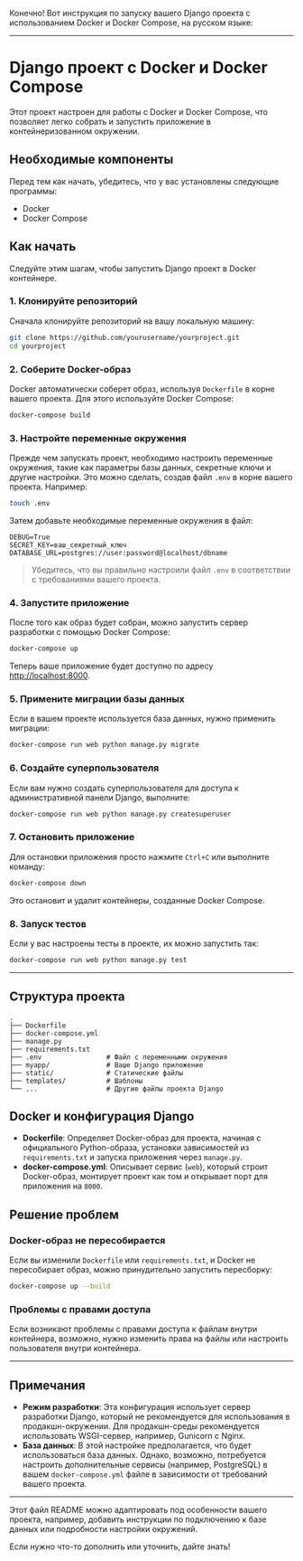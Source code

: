 Конечно! Вот инструкция по запуску вашего Django проекта с использованием Docker и Docker Compose, на русском языке:

---

# Django проект с Docker и Docker Compose

Этот проект настроен для работы с Docker и Docker Compose, что позволяет легко собрать и запустить приложение в контейнеризованном окружении.

## Необходимые компоненты

Перед тем как начать, убедитесь, что у вас установлены следующие программы:

- Docker
- Docker Compose

## Как начать

Следуйте этим шагам, чтобы запустить Django проект в Docker контейнере.

### 1. Клонируйте репозиторий

Сначала клонируйте репозиторий на вашу локальную машину:

```bash
git clone https://github.com/yourusername/yourproject.git
cd yourproject
```

### 2. Соберите Docker-образ

Docker автоматически соберет образ, используя `Dockerfile` в корне вашего проекта. Для этого используйте Docker Compose:

```bash
docker-compose build
```

### 3. Настройте переменные окружения

Прежде чем запускать проект, необходимо настроить переменные окружения, такие как параметры базы данных, секретные ключи и другие настройки. Это можно сделать, создав файл `.env` в корне вашего проекта. Например:

```bash
touch .env
```

Затем добавьте необходимые переменные окружения в файл:

```plaintext
DEBUG=True
SECRET_KEY=ваш_секретный_ключ
DATABASE_URL=postgres://user:password@localhost/dbname
```

> Убедитесь, что вы правильно настроили файл `.env` в соответствии с требованиями вашего проекта.

### 4. Запустите приложение

После того как образ будет собран, можно запустить сервер разработки с помощью Docker Compose:

```bash
docker-compose up
```

Теперь ваше приложение будет доступно по адресу [http://localhost:8000](http://localhost:8000).

### 5. Примените миграции базы данных

Если в вашем проекте используется база данных, нужно применить миграции:

```bash
docker-compose run web python manage.py migrate
```

### 6. Создайте суперпользователя

Если вам нужно создать суперпользователя для доступа к административной панели Django, выполните:

```bash
docker-compose run web python manage.py createsuperuser
```

### 7. Остановить приложение

Для остановки приложения просто нажмите `Ctrl+C` или выполните команду:

```bash
docker-compose down
```

Это остановит и удалит контейнеры, созданные Docker Compose.

### 8. Запуск тестов

Если у вас настроены тесты в проекте, их можно запустить так:

```bash
docker-compose run web python manage.py test
```

---

## Структура проекта

```plaintext
.
├── Dockerfile
├── docker-compose.yml
├── manage.py
├── requirements.txt
├── .env                # Файл с переменными окружения
├── myapp/              # Ваше Django приложение
├── static/             # Статические файлы
├── templates/          # Шаблоны
└── ...                 # Другие файлы проекта Django
```

## Docker и конфигурация Django

- **Dockerfile**: Определяет Docker-образ для проекта, начиная с официального Python-образа, установки зависимостей из `requirements.txt` и запуска приложения через `manage.py`.
- **docker-compose.yml**: Описывает сервис (`web`), который строит Docker-образ, монтирует проект как том и открывает порт для приложения на `8000`.

## Решение проблем

### Docker-образ не пересобирается

Если вы изменили `Dockerfile` или `requirements.txt`, и Docker не пересобирает образ, можно принудительно запустить пересборку:

```bash
docker-compose up --build
```

### Проблемы с правами доступа

Если возникают проблемы с правами доступа к файлам внутри контейнера, возможно, нужно изменить права на файлы или настроить пользователя внутри контейнера.

---

## Примечания

- **Режим разработки**: Эта конфигурация использует сервер разработки Django, который не рекомендуется для использования в продакшн-окружении. Для продакшн-среды рекомендуется использовать WSGI-сервер, например, Gunicorn с Nginx.
- **База данных**: В этой настройке предполагается, что будет использоваться база данных. Однако, возможно, потребуется настроить дополнительные сервисы (например, PostgreSQL) в вашем `docker-compose.yml` файле в зависимости от требований вашего проекта.

---

Этот файл README можно адаптировать под особенности вашего проекта, например, добавить инструкции по подключению к базе данных или подробности настройки окружений.

Если нужно что-то дополнить или уточнить, дайте знать!